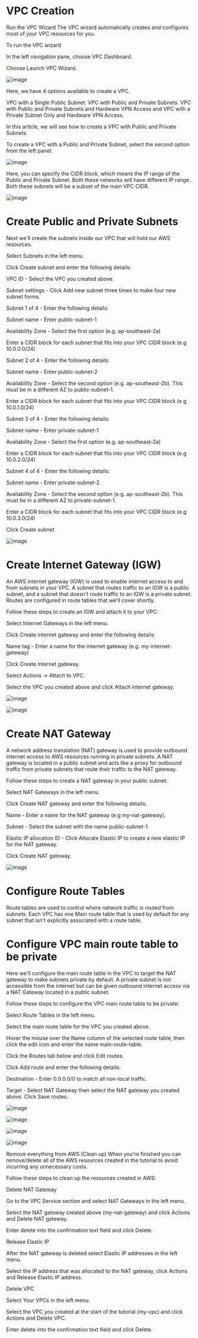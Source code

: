 # VPC Creation
Run the VPC Wizard
The VPC wizard automatically creates and configures most of your VPC resources for you.

To run the VPC wizard

In the left navigation pane, choose VPC Dashboard.

Choose Launch VPC Wizard.

![image](https://user-images.githubusercontent.com/103466963/171210319-f60506d5-6f3a-4044-a4cb-891688610a92.png)

Here, we have 4 options available to create a VPC.

VPC with a Single Public Subnet.
VPC with Public and Private Subnets.
VPC with Public and Private Subnets and Hardware VPN Access and
VPC with a Private Subnet Only and Hardware VPN Access.

In this article, we will see how to create a VPC with Public and Private Subnets.

To create a VPC with a Public and Private Subnet, select the second option from the left panel.

![image](https://user-images.githubusercontent.com/103466963/171211918-5aacd0b1-5df2-4a0f-b999-387ba6830572.png)

Here, you can specify the CIDR block, which means the IP range of the Public and Private Subnet. Both these networks will have different IP range . Both these subnets will be a subset of the main VPC CIDR.

![image](https://user-images.githubusercontent.com/103466963/171216949-4c1c1591-f9c6-4ad9-af25-d04e8ed483b1.png)


# Create Public and Private Subnets

Next we'll create the subnets inside our VPC that will hold our AWS resources.

Select Subnets in the left menu.

Click Create subnet and enter the following details:

VPC ID - Select the VPC you created above.

Subnet settings - Click Add new subnet three times to make four new subnet forms.

Subnet 1 of 4 - Enter the following details:

Subnet name - Enter public-subnet-1

Availability Zone - Select the first option (e.g. ap-southeast-2a)

Enter a CIDR block for each subnet that fits into your VPC CIDR block (e.g 10.0.0.0/24)

Subnet 2 of 4 - Enter the following details:

Subnet name - Enter public-subnet-2

Availability Zone - Select the second option (e.g. ap-southeast-2b). This must be in a different AZ to public-subnet-1.

Enter a CIDR block for each subnet that fits into your VPC CIDR block (e.g 10.0.1.0/24)

Subnet 3 of 4 - Enter the following details:

Subnet name - Enter private-subnet-1

Availability Zone - Select the first option (e.g. ap-southeast-2a)

Enter a CIDR block for each subnet that fits into your VPC CIDR block (e.g 10.0.2.0/24)

Subnet 4 of 4 - Enter the following details:

Subnet name - Enter private-subnet-2

Availability Zone - Select the second option (e.g. ap-southeast-2b). This must be in a different AZ to private-subnet-1.

Enter a CIDR block for each subnet that fits into your VPC CIDR block (e.g 10.0.3.0/24)

Click Create subnet

![image](https://user-images.githubusercontent.com/103466963/171225820-57cad5b5-b052-4b81-8b8c-3b3940cea649.png)

# Create Internet Gateway (IGW)

An AWS internet gateway (IGW) is used to enable internet access to and from subnets in your VPC. A subnet that routes traffic to an IGW is a public subnet, and a subnet that doesn't route traffic to an IGW is a private subnet. Routes are configured in route tables that we'll cover shortly.

Follow these steps to create an IGW and attach it to your VPC:

Select Internet Gateways in the left menu.

Click Create internet gateway and enter the following details:

Name tag - Enter a name for the internet gateway (e.g. my-internet-gateway)

Click Create internet gateway.

Select Actions -> Attach to VPC.

Select the VPC you created above and click Attach internet gateway.

![image](https://user-images.githubusercontent.com/103466963/171226930-4529a5bb-2113-4a55-9dc7-b8b63d21bfe0.png)

![image](https://user-images.githubusercontent.com/103466963/171227265-586e6cc0-55cf-4f55-95ae-57d5adc516f2.png)


# Create NAT Gateway
A network address translation (NAT) gateway is used to provide outbound internet access to AWS resources running in private subnets. A NAT gateway is located in a public subnet and acts like a proxy for outbound traffic from private subnets that route their traffic to the NAT gateway.

Follow these steps to create a NAT gateway in your public subnet:

Select NAT Gateways in the left menu.

Click Create NAT gateway and enter the following details:

Name - Enter a name for the NAT gateway (e.g my-nat-gateway).

Subnet - Select the subnet with the name public-subnet-1.

Elastic IP allocation ID - Click Allocate Elastic IP to create a new elastic IP for the NAT gateway.

Click Create NAT gateway.

![image](https://user-images.githubusercontent.com/103466963/171227722-333f56fd-1c0a-4fd2-9f6e-fa5c3f91b7b9.png)

# Configure Route Tables
Route tables are used to control where network traffic is routed from subnets. Each VPC has one Main route table that is used by default for any subnet that isn't explicitly associated with a route table.

# Configure VPC main route table to be private
Here we'll configure the main route table in the VPC to target the NAT gateway to make subnets private by default. A private subnet is not accessible from the internet but can be given outbound internet access via a NAT Gateway located in a public subnet.

Follow these steps to configure the VPC main route table to be private:

Select Route Tables in the left menu.

Select the main route table for the VPC you created above.

Hover the mouse over the Name column of the selected route table, then click the edit icon and enter the name main-route-table.

Click the Routes tab below and click Edit routes.

Click Add route and enter the following details:

Destination - Enter 0.0.0.0/0 to match all non-local traffic.

Target - Select NAT Gateway then select the NAT gateway you created above.
Click Save routes.

![image](https://user-images.githubusercontent.com/103466963/171228406-1e96cc20-7381-41c2-b464-bb5501b838fb.png)

![image](https://user-images.githubusercontent.com/103466963/171228649-dacefb46-11e9-43cb-843a-982064b843a1.png)

![image](https://user-images.githubusercontent.com/103466963/171228712-2ff87d0d-fcd9-4d0f-a946-56b443cd0970.png)

![image](https://user-images.githubusercontent.com/103466963/171228801-e15f0b18-b7b8-43b1-820b-a24439623ff2.png)

Remove everything from AWS (Clean up)
When you're finished you can remove/delete all of the AWS resources created in the tutorial to avoid incurring any unnecessary costs.

Follow these steps to clean up the resources created in AWS:

Delete NAT Gateway

Go to the VPC Service section and select NAT Gateways in the left menu.

Select the NAT gateway created above (my-nat-gateway) and click Actions and Delete NAT gateway.

Enter delete into the confirmation text field and click Delete.

Release Elastic IP

After the NAT gateway is deleted select Elastic IP addresses in the left menu.

Select the IP address that was allocated to the NAT gateway, click Actions and Release Elastic IP address.

Delete VPC

Select Your VPCs in the left menu.

Select the VPC you created at the start of the tutorial (my-vpc) and click Actions and Delete VPC.

Enter delete into the confirmation text field and click Delete.












